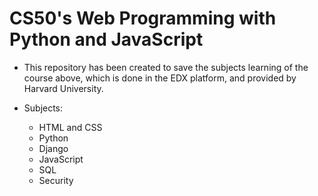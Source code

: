 <h1>CS50's Web Programming with Python and JavaScript</h1>

- This repository has been created to save the subjects learning of the course above, which is done in the EDX platform, and provided by Harvard University.
  
- Subjects:
  - HTML and CSS
  - Python
  - Django
  - JavaScript
  - SQL
  - Security
